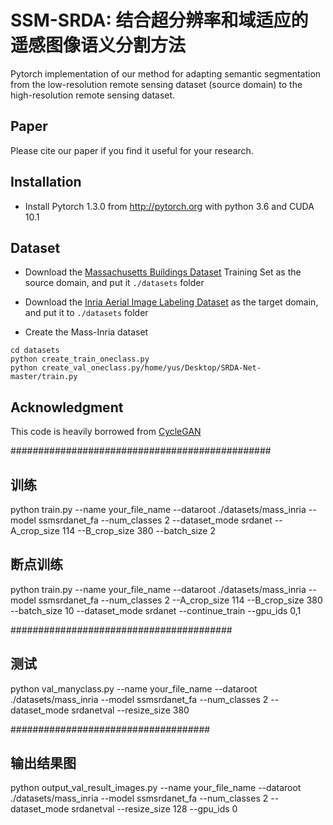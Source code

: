 # SSM-SRDA: 结合超分辨率和域适应的遥感图像语义分割方法
Pytorch implementation of our method for adapting semantic segmentation 
from the low-resolution remote sensing dataset (source domain) to the high-resolution remote sensing dataset.


## Paper

Please cite our paper if you find it useful for your research.


## Installation
* Install Pytorch 1.3.0 from http://pytorch.org with python 3.6 and CUDA 10.1


## Dataset
* Download the [Massachusetts Buildings Dataset](https://www.cs.toronto.edu/~vmnih/data/) 
 Training Set as the source domain, and put it `./datasets` folder
 
 * Download the [Inria Aerial Image Labeling Dataset](https://project.inria.fr/aerialimagelabeling/)
 as the target domain, and put it to `./datasets` folder
 
 * Create the Mass-Inria dataset
 ```
cd datasets
python create_train_oneclass.py
python create_val_oneclass.py/home/yus/Desktop/SRDA-Net-master/train.py

```
## Acknowledgment
This code is heavily borrowed from [CycleGAN](https://github.com/junyanz/pytorch-CycleGAN-and-pix2pix)



###############################################
## 训练
python train.py --name your_file_name --dataroot ./datasets/mass_inria  --model ssmsrdanet_fa --num_classes 2 --dataset_mode srdanet --A_crop_size 114 --B_crop_size 380 --batch_size 2

## 断点训练
python train.py --name your_file_name --dataroot ./datasets/mass_inria --model ssmsrdanet_fa --num_classes 2 --A_crop_size 114 --B_crop_size 380 --batch_size 10 --dataset_mode srdanet --continue_train  --gpu_ids 0,1

########################################
## 测试

python val_manyclass.py --name your_file_name --dataroot ./datasets/mass_inria --model ssmsrdanet_fa --num_classes 2 --dataset_mode srdanetval --resize_size 380


####################################
## 输出结果图
python output_val_result_images.py --name your_file_name --dataroot ./datasets/mass_inria --model ssmsrdanet_fa --num_classes 2 --dataset_mode srdanetval --resize_size 128 --gpu_ids 0


